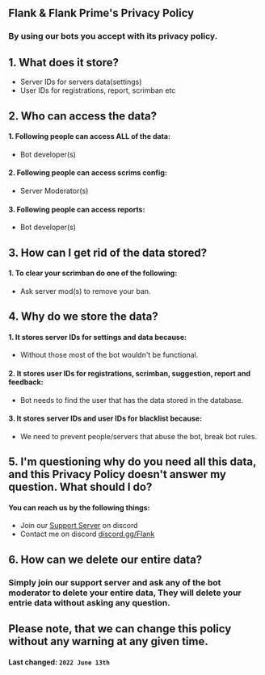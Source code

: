 ## **Flank & Flank Prime's Privacy Policy**
### By using our bots you accept with its privacy policy.

## 1. What does it store?

 - Server IDs for servers data(settings)
 - User IDs for registrations, report, scrimban etc

## 2. Who can access the data?

 #### 1. Following people can access ALL of the data:
 -  Bot developer(s)

#### 2. Following people can access scrims config:
- Server Moderator(s)

#### 3. Following people can access reports:
- Bot developer(s)

## 3. How can I get rid of the data stored? 

#### 1. To clear your scrimban do one of the following:
- Ask server mod(s) to remove your ban.


## 4. Why do we store the data?

#### 1. It stores server IDs for settings and data because:
- Without those most of the bot wouldn't be functional.

#### 2. It stores user IDs for registrations, scrimban, suggestion, report and feedback:
- Bot needs to find the user that has the data stored in the database.

#### 3. It stores server IDs and user IDs for blacklist because:
- We need to prevent people/servers that abuse the bot, break bot rules.


## 5. I'm questioning why do you need all this data, and this Privacy Policy doesn't answer my question. What should I do?

#### You can reach us by the following things:
- Join our [Support Server](https://discord.gg/ntXjGrCSMQ) on discord
- Contact me on discord [discord.gg/Flank](https://discord.gg/ntXjGrCSMQ)

## 6. How can we delete our entire data?

### Simply join our support server and ask any of the bot moderator to delete your entire data, They will delete your entrie data without asking any question.


## Please note, that we can change this policy without any warning at any given time.
#### **Last changed:**  `2022 June 13th`
